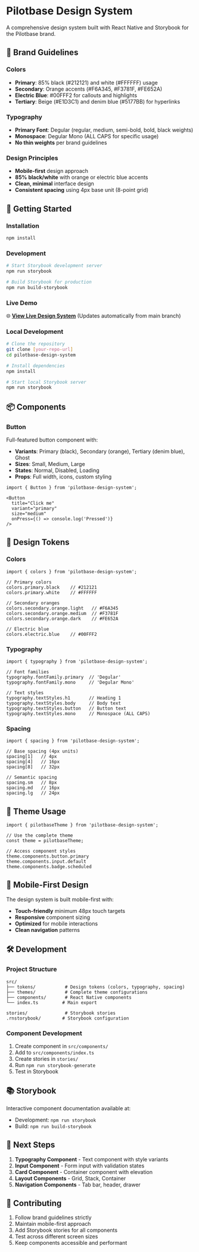 # Pilotbase Design System

A comprehensive design system built with React Native and Storybook for the Pilotbase brand.

## 🎨 Brand Guidelines

### Colors
- **Primary**: 85% black (#212121) and white (#FFFFFF) usage
- **Secondary**: Orange accents (#F6A345, #F3781F, #FE652A) 
- **Electric Blue**: #00FFF2 for callouts and highlights
- **Tertiary**: Beige (#E1D3C1) and denim blue (#5177BB) for hyperlinks

### Typography
- **Primary Font**: Degular (regular, medium, semi-bold, bold, black weights)
- **Monospace**: Degular Mono (ALL CAPS for specific usage)
- **No thin weights** per brand guidelines

### Design Principles
- **Mobile-first** design approach
- **85% black/white** with orange or electric blue accents
- **Clean, minimal** interface design
- **Consistent spacing** using 4px base unit (8-point grid)

## 🚀 Getting Started

### Installation
```bash
npm install
```

### Development
```bash
# Start Storybook development server
npm run storybook

# Build Storybook for production
npm run build-storybook
```

### Live Demo
🌐 **[View Live Design System](https://pilotbase-design-system.vercel.app/)** (Updates automatically from main branch)

### Local Development
```bash
# Clone the repository
git clone [your-repo-url]
cd pilotbase-design-system

# Install dependencies
npm install

# Start local Storybook server
npm run storybook
```

## 📦 Components

### Button
Full-featured button component with:
- **Variants**: Primary (black), Secondary (orange), Tertiary (denim blue), Ghost
- **Sizes**: Small, Medium, Large
- **States**: Normal, Disabled, Loading
- **Props**: Full width, icons, custom styling

```tsx
import { Button } from 'pilotbase-design-system';

<Button 
  title="Click me" 
  variant="primary" 
  size="medium" 
  onPress={() => console.log('Pressed')} 
/>
```

## 🎯 Design Tokens

### Colors
```tsx
import { colors } from 'pilotbase-design-system';

// Primary colors
colors.primary.black    // #212121
colors.primary.white    // #FFFFFF

// Secondary oranges
colors.secondary.orange.light   // #F6A345
colors.secondary.orange.medium  // #F3781F
colors.secondary.orange.dark    // #FE652A

// Electric blue
colors.electric.blue    // #00FFF2
```

### Typography
```tsx
import { typography } from 'pilotbase-design-system';

// Font families
typography.fontFamily.primary  // 'Degular'
typography.fontFamily.mono     // 'Degular Mono'

// Text styles
typography.textStyles.h1       // Heading 1
typography.textStyles.body     // Body text
typography.textStyles.button   // Button text
typography.textStyles.mono     // Monospace (ALL CAPS)
```

### Spacing
```tsx
import { spacing } from 'pilotbase-design-system';

// Base spacing (4px units)
spacing[1]   // 4px
spacing[4]   // 16px
spacing[8]   // 32px

// Semantic spacing
spacing.sm   // 8px
spacing.md   // 16px
spacing.lg   // 24px
```

## 🎨 Theme Usage

```tsx
import { pilotbaseTheme } from 'pilotbase-design-system';

// Use the complete theme
const theme = pilotbaseTheme;

// Access component styles
theme.components.button.primary
theme.components.input.default
theme.components.badge.scheduled
```

## 📱 Mobile-First Design

The design system is built mobile-first with:
- **Touch-friendly** minimum 48px touch targets
- **Responsive** component sizing
- **Optimized** for mobile interactions
- **Clean navigation** patterns

## 🛠 Development

### Project Structure
```
src/
├── tokens/           # Design tokens (colors, typography, spacing)
├── themes/           # Complete theme configurations
├── components/       # React Native components
└── index.ts         # Main export

stories/              # Storybook stories
.rnstorybook/        # Storybook configuration
```

### Component Development
1. Create component in `src/components/`
2. Add to `src/components/index.ts`
3. Create stories in `stories/`
4. Run `npm run storybook-generate`
5. Test in Storybook

## 📚 Storybook

Interactive component documentation available at:
- Development: `npm run storybook`
- Build: `npm run build-storybook`

## 🎯 Next Steps

1. **Typography Component** - Text component with style variants
2. **Input Component** - Form input with validation states  
3. **Card Component** - Container component with elevation
4. **Layout Components** - Grid, Stack, Container
5. **Navigation Components** - Tab bar, header, drawer

## 🤝 Contributing

1. Follow brand guidelines strictly
2. Maintain mobile-first approach
3. Add Storybook stories for all components
4. Test across different screen sizes
5. Keep components accessible and performant
